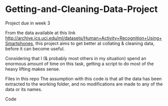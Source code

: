 # Getting-and-Cleaning-Data-Project
Project due in week 3

From the data available at this link http://archive.ics.uci.edu/ml/datasets/Human+Activity+Recognition+Using+Smartphones, this project aims to get better at collating & cleaning data, before it can become useful.

Considering that I (& probably most others in my situation) spend an enormous amount of time on this task, getting a script to 
do most of the heavy lifting makes sense. 

Files in this repo
The assumption with this code is that all the data has been extracted to the working folder, and no modifications are made to any of the data or its names.

Code 
